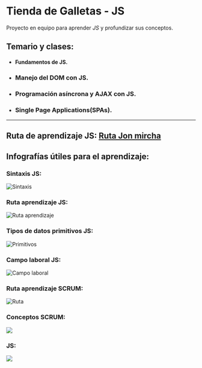 # Tienda de Galletas - JS

Proyecto en equipo para aprender *JS* y profundizar sus conceptos.

## **Temario y clases:**
- #### Fundamentos de JS.
- ### Manejo del DOM con JS.
- ### Programación asíncrona y AJAX con JS.
- ### Single Page Applications(SPAs).

___

## Ruta de aprendizaje JS:  [Ruta Jon mircha](https://aprendejavascript.org)

## Infografías útiles para el aprendizaje:

### Sintaxis JS:
![Sintaxis](./assets/tips/sintaxis-js.png)

### Ruta aprendizaje JS:
![Ruta aprendizaje](./assets/tips/ruta-aprendizaje-js.jpg)

### Tipos de datos primitivos JS:
![Primitivos](./assets/tips/primitivos-javascript.png)


### Campo laboral JS:
![Campo laboral](./assets/tips/campo-laboral-js.jpg)


### Ruta aprendizaje SCRUM:
![Ruta](./assets/tips/ruta-scrum.png)

### Conceptos SCRUM:
![](./assets/tips/conceptos-scrum.png)

### JS:
![](./assets/tips/)